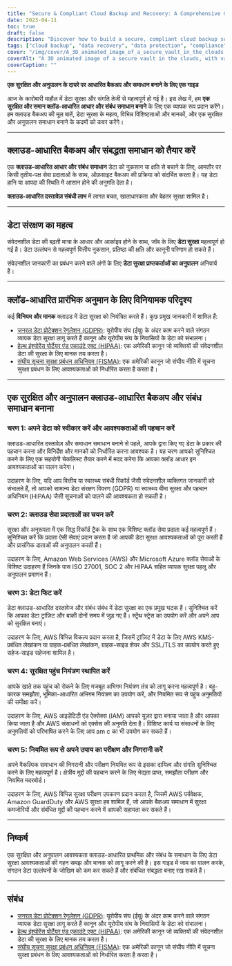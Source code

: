 ```yaml
---
title: "Secure & Compliant Cloud Backup and Recovery: A Comprehensive Guide"
date: 2023-04-11
toc: true
draft: false
description: "Discover how to build a secure, compliant cloud backup solution for data protection."
tags: ["cloud backup", "data recovery", "data protection", "compliance", "GDPR", "HIPAA", "FISMA", "cloud service provider", "encryption", "access control", "security", "regulations", "standards", "best practices", "vulnerability assessment", "penetration testing", "audits", "risk management", "scalability", "monitoring"]
cover: "/img/cover/A_3D_animated_image_of_a_secure_vault_in_the_clouds.png"
coverAlt: "A 3D animated image of a secure vault in the clouds, with various regulatory icons (GDPR, HIPAA, FISMA) floating around it and a shield symbolizing data protection."
coverCaption: ""
---
```


**एक सुरक्षित और अनुपालन के दायरे पर आधारित बैकअप और समाधान बनाने के लिए एक गाइड**  आज के कारोबारी माहौल में डेटा सुरक्षा और संगति तेजी से महत्वपूर्ण हो गई है। इस लेख में, हम **एक सुरक्षित और समान क्लॉड-आधारित आधार और संबंध समाधान बनाने** के लिए एक व्यापक रूप प्रदान करेंगे। हम क्लाउड बैकअप की मूल बातें, डेटा सुरक्षा के महत्व, विभिन्न विशिष्टताओं और मानकों, और एक सुरक्षित और अनुपालन समाधान बनाने के कदमों को कवर करेंगे।  ______  ## क्लाउड-आधारित बैकअप और संबद्धता समाधान को तैयार करें  एक **क्लाउड-आधारित आधार और संबंध समाधान** डेटा को नुकसान या क्षति से बचाने के लिए, आमतौर पर किसी तृतीय-पक्ष सेवा प्रदाताओं के साथ, ऑफ़साइट बैकअप की प्रक्रिया को संदर्भित करता है। यह डेटा हानि या आपदा की स्थिति में आसान होने की अनुमति देता है।  **क्लाउड-आधारित दस्तावेज़ संबंधी लाभ** में लागत बचत, खाताधारकता और बेहतर सुरक्षा शामिल है।  ______  ## डेटा संरक्षण का महत्व  संवेदनशील डेटा की बढ़ती मात्रा के आधार और आर्काइव होने के साथ, जॉब के लिए **डेटा सुरक्षा** महत्वपूर्ण हो गई है। डेटा उल्लंघन से महत्वपूर्ण वित्तीय नुकसान, प्रतिष्ठा की क्षति और कानूनी परिणाम हो सकते हैं।  संवेदनशील जानकारी का प्रबंधन करने वाले अंगों के लिए **डेटा सुरक्षा प्राप्तकर्ताओं का अनुपालन** अनिवार्य है।  ______  ## क्लॉड-आधारित प्रारंभिक अनुमान के लिए विनियामक परिदृश्य  कई **विनियम और मानक** क्लाउड में डेटा सुरक्षा को नियंत्रित करते हैं। कुछ प्रमुख जानकारी में शामिल हैं:  - [जनरल डेटा प्रोटेक्शन रेगुलेशन (GDPR)](https://eur-lex.europa.eu/eli/reg/2016/679/oj): यूरोपीय संघ (ईयू) के अंदर काम करने वाले संगठन व्यापक डेटा सुरक्षा लागू करते हैं कानून और यूरोपीय संघ के निवासियों के डेटा को संभालना। - [हेल्थ इंश्योरेंस पोर्टेयर एंड एकाउंटे एक्ट (HIPAA)](https://www.hhs.gov/hipaa/index.html): एक अमेरिकी कानून जो व्यक्तियों की संवेदनशील डेटा की सुरक्षा के लिए मानक तय करता है। - [संघीय सूचना सुरक्षा प्रबंधन अधिनियम (FISMA)](https://csrc.nist.gov/Projects/Risk-Management/risk-management-overview): एक अमेरिकी कानून जो संघीय नीति में सूचना सुरक्षा प्रबंधन के लिए आवश्यकताओं को निर्धारित करता है करता है।  ______  ## एक सुरक्षित और अनुपालन क्लाउड-आधारित बैकअप और संबंध समाधान बनाना  ### चरण 1: अपने डेटा को स्वीकार करें और आवश्यकताओं की पहचान करें  क्लाउड-आधारित दस्तावेज़ और समाधान समाधान बनाने से पहले, आपके द्वारा किए गए डेटा के प्रकार की पहचान करना और विनिर्देश और मानकों को निर्धारित करना आवश्यक है। यह चरण आपको सुनिश्चित करने के लिए एक सहयोगी चेकलिस्ट तैयार करने में मदद करेगा कि आपका क्लॉड आधार इन आवश्यकताओं का पालन करेगा।  उदाहरण के लिए, यदि आप वित्तीय या स्वास्थ्य संबंधी रिकॉर्ड जैसी संवेदनशील व्यक्तिगत जानकारी को संभालते हैं, तो आपको सामान्य डेटा संरक्षण विवरण (GDPR) या स्वास्थ्य बीमा सुरक्षा और पहचान अधिनियम (HIPAA) जैसी सूचनाओं को पालने की आवश्यकता हो सकती है।  ### चरण 2: क्लाउड सेवा प्रदाताओं का चयन करें  सुरक्षा और अनुरूपता में एक सिद्ध रिकॉर्ड ट्रैक के साथ एक विशिष्ट क्लॉड सेवा प्रदाता कई महत्वपूर्ण हैं। सुनिश्चित करें कि प्रदाता ऐसी सेवाएं प्रदान करता है जो आपकी डेटा सुरक्षा आवश्यकताओं को पूरा करती हैं और प्रासंगिक दाताओं की अनुपालन करती हैं।  उदाहरण के लिए, Amazon Web Services (AWS) और Microsoft Azure क्लॉड सेवाओं के विशिष्ट उदाहरण हैं जिनके पास ISO 27001, SOC 2 और HIPAA सहित व्यापक सुरक्षा पहलू और अनुपालन प्रमाणन हैं।  ### चरण 3: डेटा फिट करें  डेटा क्लाउड-आधारित दस्तावेज और संबंध संबंध में डेटा सुरक्षा का एक प्रमुख घटक है। सुनिश्चित करें कि आपका डेटा ट्रांज़िट और बाकी दोनों समय में जुड़ गए हैं। स्ट्रेंथ स्ट्रेस का उपयोग करें और अपने आप को सुरक्षित बनाएं।  उदाहरण के लिए, AWS विभिन्न विकल्प प्रदान करता है, जिसमें ट्रांज़िट में डेटा के लिए AWS KMS-प्रबंधित लेखांकन या ग्राहक-प्रबंधित लेखांकन, ग्राहक-साइड शेयर और SSL/TLS का उपयोग करते हुए सहेज-साइड सहेजना शामिल है।  ### चरण 4: सुरक्षित पहुंच नियंत्रण स्थापित करें  आपके खाते तक पहुंच को रोकने के लिए मजबूत अभिगम नियंत्रण तंत्र को लागू करना महत्वपूर्ण है। बहु-कारक समझौता, भूमिका-आधारित अभिगम नियंत्रण का उपयोग करें, और नियमित रूप से पहुंच अनुमतियों की समीक्षा करें।  उदाहरण के लिए, AWS आइडेंटिटी एंड ऐक्सेक्स (IAM) आपको यूज़र द्वारा बनाया जाता है और आपका किया जाता है और AWS संसाधनों को एक्सेस की अनुमति देता है। विशिष्ट कार्य या संसाधनों के लिए अनुमतियों को परिभाषित करने के लिए आप am c का भी उपयोग कर सकते हैं।  ### चरण 5: नियमित रूप से अपने उपाय का परीक्षण और निगरानी करें  अपने वैकल्पिक समाधान की निगरानी और परीक्षण नियमित रूप से इसका दायित्व और संगति सुनिश्चित करने के लिए महत्वपूर्ण है। क्षेत्रीय मुद्दों की पहचान करने के लिए भेद्यता प्राप्त, समझौता परीक्षण और नियमित मदरबोर्ड।  उदाहरण के लिए, AWS विभिन्न सुरक्षा परीक्षण उपकरण प्रदान करता है, जिसमें AWS पर्यवेक्षक, Amazon GuardDuty और AWS सुरक्षा हब शामिल हैं, जो आपके बैकअप समाधान में सुरक्षा कमजोरियों और संबंधित मुद्दों की पहचान करने में आपकी सहायता कर सकते हैं।  ______  ## निष्कर्ष  एक सुरक्षित और अनुपालन आवश्यकता क्लाउड-आधारित प्राथमिक और संबंध के समाधान के लिए डेटा सुरक्षा आवश्यकताओं की गहन समझ और मानक को लागू करने की है। इस गाइड में जाम का पालन करके, संगठन डेटा उल्लंघनों के जोखिम को कम कर सकते हैं और संबंधित संबद्धता बनाए रख सकते हैं।  ______  ## संबंध  - [जनरल डेटा प्रोटेक्शन रेगुलेशन (GDPR)](https://eur-lex.europa.eu/eli/reg/2016/679/oj): यूरोपीय संघ (ईयू) के अंदर काम करने वाले संगठन व्यापक डेटा सुरक्षा लागू करते हैं कानून और यूरोपीय संघ के निवासियों के डेटा को संभालना। - [हेल्थ इंश्योरेंस पोर्टेयर एंड एकाउंटे एक्ट (HIPAA)](https://www.hhs.gov/hipaa/index.html): एक अमेरिकी कानून जो व्यक्तियों की संवेदनशील डेटा की सुरक्षा के लिए मानक तय करता है। - [संघीय सूचना सुरक्षा प्रबंधन अधिनियम (FISMA)](https://csrc.nist.gov/Projects/Risk-Management/risk-management-overview): एक अमेरिकी कानून जो संघीय नीति में सूचना सुरक्षा प्रबंधन के लिए आवश्यकताओं को निर्धारित करता है करता है।